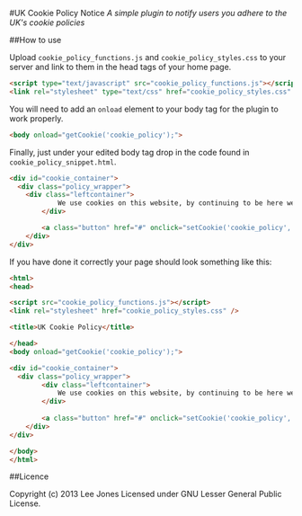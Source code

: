 #UK Cookie Policy Notice
*A simple plugin to notify users you adhere to the UK's cookie policies*

##How to use

Upload `cookie_policy_functions.js` and `cookie_policy_styles.css` to your server and link to them in the head tags of your home page.

```html
<script type="text/javascript" src="cookie_policy_functions.js"></script>
<link rel="stylesheet" type="text/css" href="cookie_policy_styles.css" />
```

You will need to add an `onload` element to your body tag for the plugin to work properly.

```html
<body onload="getCookie('cookie_policy');">
```

Finally, just under your edited body tag drop in the code found in `cookie_policy_snippet.html`.

```html
<div id="cookie_container">
  <div class="policy_wrapper">
  	<div class="leftcontainer">
			We use cookies on this website, by continuing to be here we will take it you agree to us using them.
		</div>

		<a class="button" href="#" onclick="setCookie('cookie_policy','true',365); return false;">I Agree</a>
	</div>
</div>
```

If you have done it correctly your page should look something like this:

```html
<html>
<head>

<script src="cookie_policy_functions.js"></script>
<link rel="stylesheet" href="cookie_policy_styles.css" />

<title>UK Cookie Policy</title>

</head>
<body onload="getCookie('cookie_policy');">

<div id="cookie_container">
  <div class="policy_wrapper">
		<div class="leftcontainer">
			We use cookies on this website, by continuing to be here we will take it you agree to us using them.
		</div>
		
		<a class="button" href="#" onclick="setCookie('cookie_policy','true',365); return false;">I Agree</a>
	</div>
</div>

</body>
</html>
```

##Licence

Copyright (c) 2013 Lee Jones
Licensed under GNU Lesser General Public License.
